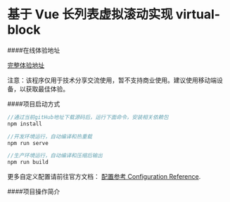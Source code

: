 # 基于 Vue 长列表虚拟滚动实现 virtual-block

####在线体验地址

[完整体验地址](http://shuiniuer.cn/)

注意：该程序仅用于技术分享交流使用，暂不支持商业使用。建议使用移动端设备，以获取最佳体验。

####项目启动方式

```js
//通过当前gitHub地址下载源码后，运行下面命令，安装相关依赖包
npm install
```

```js
//开发环境运行，自动编译和热重载
npm run serve
```

```js
//生产环境运行，自动编译和压缩后输出
npm run build
```

更多自定义配置请前往官方文档： [配置参考  Configuration Reference](https://cli.vuejs.org/config/).

####项目操作简介